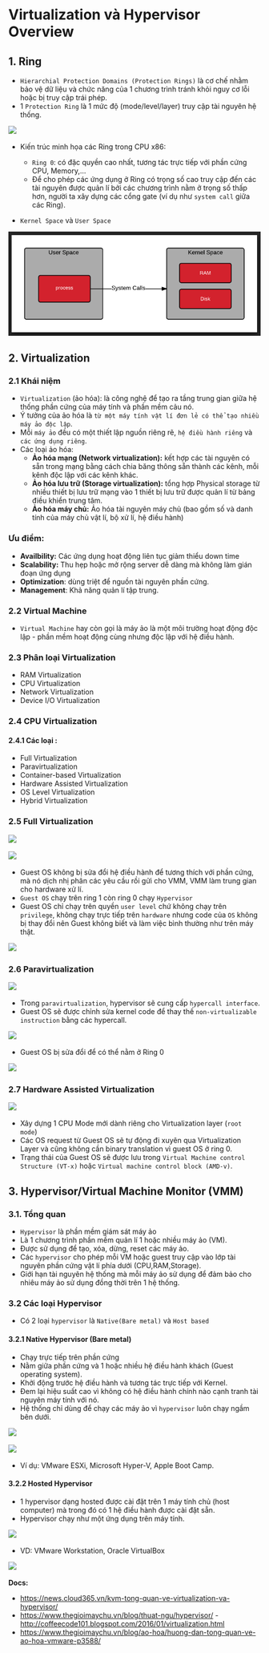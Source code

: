 # Virtualization và Hypervisor Overview
## 1. Ring
- `Hierarchial Protection Domains (Protection Rings)` là cơ chế nhằm bảo vệ dữ liệu và chức năng của 1 chương trình tránh khỏi nguy cơ lỗi hoặc bị truy cập trái phép.
- 1 `Protection Ring` là 1 mức độ (mode/level/layer) truy cập tài nguyên hệ thống.

![](https://raw.githubusercontent.com/ImKifu/thuctapsinh/master/HungNK/Basic_Linux_Command/Picture/ring.png)

- Kiến trúc minh họa các Ring trong CPU x86:
  + `Ring 0`: có đặc quyền cao nhất, tương tác trực tiếp với phần cứng CPU, Memory,...
  + Để cho phép các ứng dụng ở Ring có trọng số cao truy cập đến các tài nguyên được quản lí bởi các chương trình nằm ở trọng số thấp hơn, người ta xây dựng các cổng gate (ví dụ như `system call` giữa các Ring).
 
- `Kernel Space` và `User Space`

![](https://github.com/niemdinhtrong/NIEMDT/raw/master/KVM/images/x861.png)

## 2. Virtualization
### 2.1 Khái niệm
- `Virtualization` (ảo hóa): là công nghệ để tạo ra tầng trung gian giữa hệ thống phần cứng của máy tính và phần mềm cảu nó.
- Ý tưởng của ảo hóa là `từ một máy tính vật lí đơn lẻ có thể tạo nhiều máy ảo độc lập`.
- Mỗi `máy ảo` đều có một thiết lập nguồn riêng rẽ, `hệ điều hành riêng` và `các ứng dụng riêng`.
- Các loại ảo hóa: 
  + __Ảo hóa mạng (Network virtualization):__ kết hợp các tài nguyên có sẵn trong mạng bằng cách chia băng thông sẵn thành các kênh, mỗi kênh độc lập với các kênh khác.
  + __Ảo hóa lưu trữ (Storage virtualization):__ tổng hợp Physical storage từ nhiều thiết bị lưu trữ mạng vào 1 thiết bị lưu trữ được quản lí từ bảng điều khiển trung tâm.
  + __Ảo hóa máy chủ:__ Ảo hóa tài nguyên máy chủ (bao gồm số và danh tính của máy chủ vật lí, bộ xử lí, hệ điều hành)

### Ưu điểm:
- __Availbility:__ Các ứng dụng hoạt động liên tục giảm thiểu down time 
- __Scalability:__ Thu hẹp hoặc mở rộng server dễ  dàng mà không làm gián đoạn ứng dụng
- __Optimization__: dùng triệt để nguồn tài nguyên phần cứng.
- __Management__: Khả năng quản lí tập trung.

### 2.2 Virtual Machine
- `Virtual Machine` hay còn gọi là máy ảo là một môi trường hoạt động độc lập - phần mềm hoạt động cùng nhưng độc lập với hệ điều hành.

### 2.3 Phân loại Virtualization
- RAM Virtualization
- CPU Virtualization
- Network Virtualization
- Device I/O Virtualization

### 2.4 CPU Virtualization
#### 2.4.1 Các loại :
- Full Virtualization
- Paravirtualization
- Container-based Virtualization
- Hardware Assisted Virtualization
- OS Level Virtualization
- Hybrid Virtualization

### 2.5 Full Virtualization

![](https://raw.githubusercontent.com/ImKifu/thuctapsinh/master/HungNK/Basic_Linux_Command/Picture/aohoa1.png)

![](https://raw.githubusercontent.com/ImKifu/thuctapsinh/master/HungNK/Basic_Linux_Command/Picture/aohoa2.png)

- Guest OS không bị sửa đổi hệ điều hành để tương thích với phần cứng, mà nó dịch nhị phân các yêu cầu rồi gửi cho VMM, VMM làm trung gian cho hardware xử lí.
- `Guest OS` chạy trên ring 1 còn ring 0 chạy `Hypervisor`
- Guest OS chỉ chạy trên quyền `user level` chứ không chạy trên `privilege`, không chạy trực tiếp trên `hardware` nhưng code của `OS` không bị thay đổi nên Guest không biết và làm việc bình thường như trên máy thật.

![](https://raw.githubusercontent.com/ImKifu/thuctapsinh/master/HungNK/Basic_Linux_Command/Picture/aohoa3.png)

### 2.6 Paravirtualization

![](https://github.com/ImKifu/thuctapsinh/raw/master/HungNK/Basic_Linux_Command/Picture/aohoa4.png)

- Trong `paravirtualization`, hypervisor sẽ cung cấp `hypercall interface`.
- Guest OS sẽ được chỉnh sửa kernel code để thay thế  `non-virtualizable instruction` bằng các hypercall.

![](https://raw.githubusercontent.com/ImKifu/thuctapsinh/master/HungNK/Basic_Linux_Command/Picture/aohoa5.png)

- Guest OS bị sửa đổi để có thể nằm ở Ring 0

![](https://github.com/ImKifu/thuctapsinh/raw/master/HungNK/Basic_Linux_Command/Picture/aohoa6.png)

### 2.7 Hardware Assisted Virtualization

![](https://raw.githubusercontent.com/ImKifu/thuctapsinh/master/HungNK/Basic_Linux_Command/Picture/aohoa7.png)

- Xây dựng 1 CPU Mode mới dành riêng cho Virtualization layer (`root mode`)
- Các OS request từ Guest OS sẽ tự động đi xuyên qua Virtualization Layer và cũng không cần binary translation vì guest OS ở ring 0.
- Trạng thái của Guest OS sẽ được lưu trong `Virtual Machine control Structure (VT-x)` hoặc `Virtual machine control block (AMD-v)`.

## 3. Hypervisor/Virtual Machine Monitor (VMM)
### 3.1. Tổng quan
- `Hypervisor` là phần mềm giám sát máy ảo
- Là 1 chương trình phần mềm quản lí 1 hoặc nhiều máy ảo (VM).
- Được sử dụng để tạo, xóa, dừng, reset các máy ảo.
- Các `hypervisor` cho phép mỗi VM hoặc guest truy cập vào lớp tài nguyên phần cứng vật lí phía dưới (CPU,RAM,Storage).
- Giới hạn tài nguyên hệ thống mà mỗi máy ảo sử dụng để đảm bảo cho nhiêu máy ảo sử dụng đồng thời trên 1 hệ thống.

### 3.2 Các loại Hypervisor
- Có 2 loại `hypervisor` là `Native(Bare metal)` và `Host based`
#### 3.2.1 Native Hypervisor (Bare metal)
- Chạy trực tiếp trên phần cứng
- Nằm giữa phần cứng và 1 hoặc nhiều hệ điều hành khách (Guest operating system).
- Khởi động trước hệ điều hành và tương tác trực tiếp với Kernel.
- Đem lại hiệu suất cao vì không có hệ điều hành chính nào cạnh tranh tài nguyên máy tính với nó.
- Hệ thống chỉ dùng để chạy các máy ảo vì `hypervisor` luôn chạy ngầm bên dưới.

![](http://2.bp.blogspot.com/-eYHy7_Puc3c/Vpr1e3-lWwI/AAAAAAAAAEQ/vm5dCernuYo/s1600/hypervisor_detail.png)

![](https://raw.githubusercontent.com/ImKifu/thuctapsinh/master/HungNK/Basic_Linux_Command/Picture/hypervisor-Native-Baremetal.png)

- Ví dụ: VMware ESXi, Microsoft Hyper-V, Apple Boot Camp.

#### 3.2.2 Hosted Hypervisor 
- 1 hypervisor dạng hosted được cài đặt trên 1 máy tính chủ (host computer) mà trong đó có 1 hệ điều hành được cài đặt sẵn.
- Hypervisor chạy như một ứng dụng trên máy tính.

![](https://raw.githubusercontent.com/ImKifu/thuctapsinh/master/HungNK/Basic_Linux_Command/Picture/Hosted-Hypervisor-type-2.png)

- VD: VMware Workstation, Oracle VirtualBox


![](https://thegioimaychu.vn/blog/wp-content/uploads/2018/10/400px-Hyperviseur.png)

__Docs:__
- https://news.cloud365.vn/kvm-tong-quan-ve-virtualization-va-hypervisor/
- https://www.thegioimaychu.vn/blog/thuat-ngu/hypervisor/ 
-http://coffeecode101.blogspot.com/2016/01/virtualization.html
- https://www.thegioimaychu.vn/blog/ao-hoa/huong-dan-tong-quan-ve-ao-hoa-vmware-p3588/
